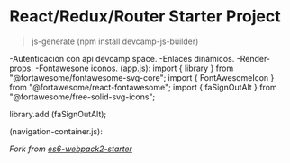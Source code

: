 # React/Redux/Router Starter Project

> js-generate (npm install devcamp-js-builder)

-Autenticación con api devcamp.space.
-Enlaces dinámicos.
-Render-props.
-Fontawesone iconos.
  (app.js): 
  import { library } from "@fortawesome/fontawesome-svg-core";
  import { FontAwesomeIcon } from "@fortawesome/react-fontawesome";
  import { faSignOutAlt } from "@fortawesome/free-solid-svg-icons";

  library.add (faSignOutAlt);

  (navigation-container.js):
        <!-- <a onClick={handleSignOut}>
            <FontAwesomeIcon icon="sign-out-alt" />
        </a> -->


*Fork from [es6-webpack2-starter](https://github.com/micooz/es6-webpack2-starter)*